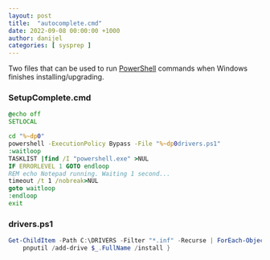 ```yaml
---
layout: post
title:  "autocomplete.cmd"
date: 2022-09-08 00:00:00 +1000
author: danijel
categories: [ sysprep ]
---
```


Two files that can be used to run [PowerShell](https://docs.microsoft.com/en-us/powershell/) commands when Windows finishes installing/upgrading.

### SetupComplete.cmd
```cmd
@echo off
SETLOCAL

cd "%~dp0"
powershell -ExecutionPolicy Bypass -File "%~dp0drivers.ps1"
:waitloop
TASKLIST |find /I "powershell.exe" >NUL
IF ERRORLEVEL 1 GOTO endloop
REM echo Notepad running. Waiting 1 second...
timeout /t 1 /nobreak>NUL
goto waitloop
:endloop
exit
```

### drivers.ps1

```powershell
Get-ChildItem -Path C:\DRIVERS -Filter "*.inf" -Recurse | ForEach-Object {
    pnputil /add-drive $_.FullName /install }
```
